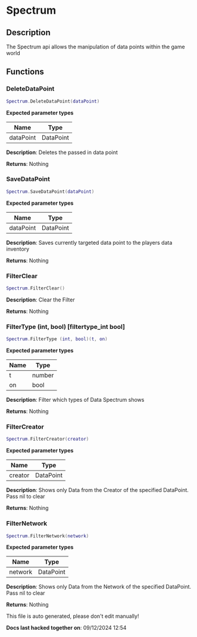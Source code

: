 Spectrum
========

Description
-----------

The Spectrum api allows the manipulation of data points within the game
world

Functions
---------

### DeleteDataPoint

``` lua
Spectrum.DeleteDataPoint(dataPoint)
```

**Expected parameter types**

| Name      | Type      |
|-----------|-----------|
| dataPoint | DataPoint |

**Description**: Deletes the passed in data point

**Returns**: Nothing

### SaveDataPoint

``` lua
Spectrum.SaveDataPoint(dataPoint)
```

**Expected parameter types**

| Name      | Type      |
|-----------|-----------|
| dataPoint | DataPoint |

**Description**: Saves currently targeted data point to the players data
inventory

**Returns**: Nothing

### FilterClear

``` lua
Spectrum.FilterClear()
```

**Description**: Clear the Filter

**Returns**: Nothing

### FilterType (int, bool) [filtertype_int bool]

``` lua
Spectrum.FilterType (int, bool)(t, on)
```

**Expected parameter types**

| Name | Type   |
|------|--------|
| t    | number |
| on   | bool   |

**Description**: Filter which types of Data Spectrum shows

**Returns**: Nothing

### FilterCreator

``` lua
Spectrum.FilterCreator(creator)
```

**Expected parameter types**

| Name    | Type      |
|---------|-----------|
| creator | DataPoint |

**Description**: Shows only Data from the Creator of the specified
DataPoint. Pass nil to clear

**Returns**: Nothing

### FilterNetwork

``` lua
Spectrum.FilterNetwork(network)
```

**Expected parameter types**

| Name    | Type      |
|---------|-----------|
| network | DataPoint |

**Description**: Shows only Data from the Network of the specified
DataPoint. Pass nil to clear

**Returns**: Nothing

This file is auto generated, please don't edit manually!

**Docs last hacked together on**: 09/12/2024 12:54
